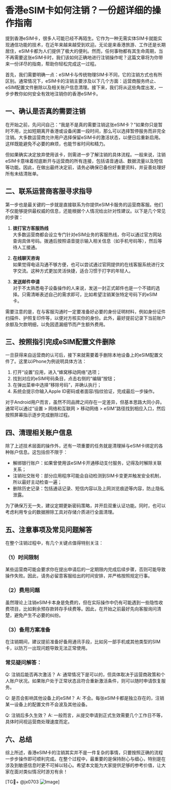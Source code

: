 # 香港eSIM卡如何注销？一份超详细的操作指南

提到香港eSIM卡，很多人可能已经不再陌生。它作为一种无需实体SIM卡就能实现通信功能的技术，在近年来越来越受到欢迎。无论是来香港旅游、工作还是长期居住，eSIM卡都为人们提供了极大的便利。然而，任何事物都有其生命周期，当不再需要这张eSIM卡时，我们该如何正确地进行注销操作呢？这篇文章将为你带来一份详尽的指南，帮助你轻松完成这一过程。

首先，我们需要明确一点：eSIM卡与传统物理SIM卡不同，它的注销方式也有所区别。通常情况下，eSIM卡的注销主要涉及以下几个方面：运营商服务终止、eSIM配置文件删除以及相关账户信息清理。接下来，我们将从这些角度出发，一步步教你如何安全有效地注销你的香港eSIM卡。

## 一、确认是否真的需要注销

在开始之前，先问问自己：“我是不是真的需要注销这张eSIM卡？”如果你只是暂时不用，比如短期离开香港或设备闲置一段时间，那么可以选择暂停服务而非完全注销。大多数运营商允许用户选择保留eSIM卡的激活状态，以便日后重新启用。这样既能避免不必要的麻烦，也能节省时间和精力。

但如果确实决定放弃使用该卡，则需进一步了解注销的具体流程。一般来说，注销eSIM卡意味着彻底断开与运营商的所有连接，包括语音通话、数据流量以及短信等功能。因此，在做出最终决定前，请务必确保已备份好重要资料，并妥善处理好所有未结清账单。

## 二、联系运营商客服寻求指导

第一步也是最关键的一步就是直接联系为你提供eSIM卡服务的运营商客服。他们不仅能够提供最权威的信息，还能根据个人情况给出针对性建议。以下是几个常见的步骤：

1. **拨打官方客服热线**  
   大多数运营商都会设立专门针对eSIM业务的客服热线，你可以通过官方网站查询具体号码。拨通后按照语音提示输入相关信息（如手机号码等），然后等待人工接通。

2. **在线聊天咨询**  
   如果觉得电话沟通不够方便，也可以尝试通过官网提供的在线客服系统进行文字交流。这种方式更加灵活快捷，适合习惯于打字的年轻人。

3. **发送邮件申请**  
   对于不太熟悉电子设备操作的人来说，发送一封正式邮件也是一个不错的选择。只需清晰表述自己的需求即可，比如希望注销某张特定号码下的eSIM卡。

需要注意的是，在与客服沟通时一定要准备好必要的身份证明材料，例如身份证件扫描件、护照复印件等，以便对方核实你的身份。此外，最好提前记录下当前账户余额及欠款明细，以免因遗漏细节而产生额外费用。

## 三、按照指引完成eSIM配置文件删除

一旦获得来自运营商的认可后，接下来就需要着手删除本地设备上的eSIM配置文件了。这里以iPhone为例说明具体方法：

1. 打开“设置”应用，进入“蜂窝移动网络”选项；
2. 找到对应的eSIM号码条目，点击右侧的“编辑”按钮；
3. 在弹出菜单中选择“移除号码”，并确认执行；
4. 系统会提示你输入Apple ID密码或者面容/指纹验证，完成最后一步操作。

对于Android用户而言，虽然不同品牌之间存在一定差异，但基本思路大同小异。通常可以通过“设置 > 网络和互联网 > 移动网络 > eSIM”路径找到相应入口，然后按照屏幕指示逐步完成删除过程。

## 四、清理相关账户信息

除了上述技术层面的操作外，还有一项重要的任务就是清理掉与eSIM卡绑定的各种账户信息。这包括但不限于：

- 解绑银行账户：如果曾使用该eSIM卡开通移动支付服务，记得及时解除关联关系；
- 注销社交账号：部分应用程序可能会自动检测到SIM卡变更并触发安全机制，所以最好主动检查一遍；
- 删除历史记录：包括通话记录、短信内容以及上网浏览痕迹等内容，防止隐私泄露。

为了确保万无一失，建议定期更新密码策略，并开启双重认证功能。同时，也可以考虑利用专业的数据擦除工具对存储介质进行全面清理。

## 五、注意事项及常见问题解答

在整个注销过程中，有几个关键点值得特别关注：

### （1）时间限制
某些运营商可能会要求你在提出申请后的一定期限内完成后续步骤，否则可能导致操作失败。因此，请务必留意客服给出的时间安排，并严格按照规定行事。

### （2）费用问题
虽然理论上注销eSIM卡本身是免费的，但在实际操作中仍有可能遇到一些隐性收费项目，比如剩余预存款转存手续费等。因此，在开始之前最好先向客服询问清楚，避免产生不必要的纠纷。

### （3）备用方案准备
在注销期间，建议提前准备好备用通讯手段，比如另一部手机或其他类型的SIM卡，以防万一出现问题导致无法正常使用。

### 常见疑问解答：
Q: 注销后能否再次激活？
A: 通常情况下是可以的，但具体取决于运营商政策和个人账户状况。如果账户处于正常状态且符合重新激活条件，则可以随时申请恢复服务。

Q: 是否会影响其他设备上的eSIM？
A: 不会。每张eSIM卡都是独立存在的，注销某一设备上的配置文件不会波及其他设备。

Q: 注销后多久生效？
A: 一般而言，从提交申请到正式生效需要几个工作日不等，具体时间视运营商处理速度而定。

## 六、总结

综上所述，香港eSIM卡的注销其实并不是一件复杂的事情，只要按照正确的流程一步步操作即可顺利完成。在整个过程中，最重要的是保持耐心与细心，特别是在涉及到敏感信息时更不可掉以轻心。希望本文能为大家提供足够的参考价值，让大家在面对类似情况时游刃有余！

[TG💪+ @jx0703 ![Image](https://github.com/user-attachments/assets/dbca1d08-cadb-493c-b0ec-ad6f7a83f270)]